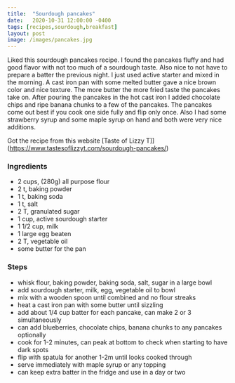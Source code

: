 ```yaml
---
title:  "Sourdough pancakes"
date:   2020-10-31 12:00:00 -0400
tags: [recipes,sourdough,breakfast]
layout: post
image: /images/pancakes.jpg
---
```


Liked this sourdough pancakes recipe.  I found the pancakes fluffy and had good flavor with not too
much of a sourdough taste.  Also nice to not have to prepare a batter the previous night.  I just used
active starter and mixed in the morning.  A cast iron pan with some melted butter gave a nice brown color and nice texture.
The more butter the more fried taste the pancakes take on.  After pouring the pancakes in the hot cast iron
I added chocolate chips and ripe banana chunks to a few of the pancakes.  The pancakes come out best if
you cook one side fully and flip only once.  Also I had some strawberry syrup and some maple syrup on hand
and both were very nice additions.

Got the recipe from this website [Taste of Lizzy T]](https://www.tastesoflizzyt.com/sourdough-pancakes/)

### Ingredients
- 2 cups, (280g) all purpose flour
- 2 t, baking powder
- 1 t, baking soda
- 1 t, salt
- 2 T, granulated sugar
- 1 cup, active sourdough starter
- 1 1/2 cup, milk
- 1 large egg beaten
- 2 T, vegetable oil
- some butter for the pan

### Steps
- whisk flour, baking powder, baking soda, salt, sugar in a large bowl
- add sourdough starter, milk, egg, vegetable oil to bowl
- mix with a wooden spoon until combined and no flour streaks
- heat a cast iron pan with some butter until sizzling
- add about 1/4 cup batter for each pancake,  can make 2 or 3 simultaneously
- can add blueberries, chocolate chips, banana chunks to any pancakes optionally
- cook for 1-2 minutes, can peak at bottom to check when starting to have dark spots
- flip with spatula for another 1-2m until looks cooked through
- serve immediately with maple syrup or any topping
- can keep extra batter in the fridge and use in a day or two
